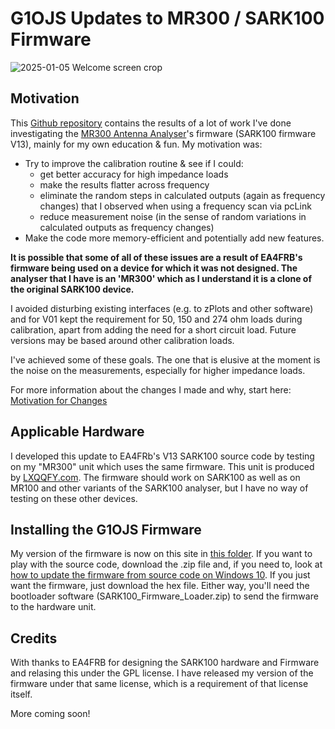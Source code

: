 # G1OJS Updates to MR300 / SARK100 Firmware

![2025-01-05 Welcome screen crop](https://github.com/user-attachments/assets/346571c2-0c78-4ebe-9a6f-890d23aa224d)

## Motivation
This [Github repository](https://github.com/G1OJS/G1OJS-MR300-SARK100-Firmware) contains the results of a lot of work I've done investigating the [MR300 Antenna Analyser](http://www.lxqqfy.com/e/product.php?id=MR300)'s firmware (SARK100 firmware V13), mainly for my own education & fun. My motivation was:
- Try to improve the calibration routine & see if I could:
    - get better accuracy for high impedance loads 
    - make the results flatter across frequency
    - eliminate the random steps in calculated outputs (again as frequency changes) that I observed when using a frequency scan via pcLink
    - reduce measurement noise (in the sense of random variations in calculated outputs as frequency changes)
- Make the code more memory-efficient and potentially add new features.

**It is possible that some of all of these issues are a result of EA4FRB's firmware being used on a device for which it was not designed. The analyser that I have is an 'MR300' which as I understand it is a clone of the original SARK100 device.**

I avoided disturbing existing interfaces (e.g. to zPlots and other software) and for V01 kept the requirement for 50, 150 and 274 ohm loads during calibration, apart from adding the need for a short circuit load. Future versions may be based around other calibration loads.

I've achieved some of these goals. The one that is elusive at the moment is the noise on the measurements, especially for higher impedance loads.

For more information about the changes I made and why, start here: [Motivation for Changes](https://g1ojs.github.io/G1OJS-MR300-SARK100-Firmware/Motivation-for-changes/)

## Applicable Hardware
I developed this update to EA4FRb's V13 SARK100 source code by testing on my "MR300" unit which uses the same firmware. This unit is produced by [LXQQFY.com](http://www.lxqqfy.com/e/product.php?id=MR300). The firmware should work on SARK100 as well as on MR100 and other variants of the SARK100 analyser, but I have no way of testing on these other devices.

## Installing the G1OJS Firmware
My version of the firmware is now on this site in [this folder](https://github.com/G1OJS/G1OJS-MR300-SARK100-Firmware/tree/73c5250ae2730607a6a26db387411d7306f92c6b/SARK100%20Firmware%20G1OJS). If you want to play with the source code, download the .zip file and, if you need to, look at [how to update the firmware from source code on Windows 10](https://github.com/G1OJS/G1OJS-MR300-SARK100-Firmware/EditingOnWindows10/). If you just want the firmware, just download the hex file. Either way, you'll need the bootloader software (SARK100_Firmware_Loader.zip) to send the firmware to the hardware unit.

## Credits
With thanks to EA4FRB for designing the SARK100 hardware and Firmware and relasing this under the GPL license. I have released my version of the firmware under that same license, which is a requirement of that license itself.

More coming soon!
